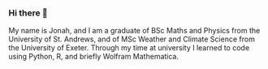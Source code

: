 ### Hi there 👋

My name is Jonah, and I am a graduate of BSc Maths and Physics from the University of St. Andrews, and of MSc Weather and Climate Science from the University of Exeter. Through my time at university I learned to code using Python, R, and briefly Wolfram Mathematica.
<!--
**JFlewitt/JFlewitt** is a ✨ _special_ ✨ repository because its `README.md` (this file) appears on your GitHub profile.

Here are some ideas to get you started:

- 🔭 I’m currently working on ...
- 🌱 I’m currently learning ...
- 👯 I’m looking to collaborate on ...
- 🤔 I’m looking for help with ...
- 💬 Ask me about ...
- 📫 How to reach me: ...
- 😄 Pronouns: ...
- ⚡ Fun fact: ...
-->

